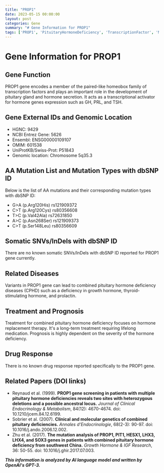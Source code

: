 ```yaml
---
title: "PROP1"
date: 2023-05-15 00:00:00
layout: post
categories: Gene
summary: "# Gene Information for PROP1"
tags: ['PROP1', 'PituitaryHormoneDeficiency', 'TranscriptionFactor', 'Mutation', 'HormoneReplacementTherapy', 'GeneticTesting', 'Endocrinology', 'HormoneDeficiency']
---
```


# Gene Information for PROP1

## Gene Function
PROP1 gene encodes a member of the paired-like homeobox family of transcription factors and plays an important role in the development of pituitary gland and hormone secretion. It acts as a transcriptional activator for hormone genes expression such as GH, PRL, and TSH.

## Gene External IDs and Genomic Location
- HGNC: 9429
- NCBI Entrez Gene: 5626
- Ensembl: ENSG00000109107
- OMIM: 601538
- UniProtKB/Swiss-Prot: P51843
- Genomic location: Chromosome 5q35.3

## AA Mutation List and Mutation Types with dbSNP ID
Below is the list of AA mutations and their corresponding mutation types with dbSNP ID:
- G>A (p.Arg120His) rs121909372
- C>T (p.Arg120Cys) rs80356608
- T>C (p.Val42Ala) rs72631850
- A>C (p.Asn268Ser) rs121909373
- C>T (p.Ser148Leu) rs80356609

## Somatic SNVs/InDels with dbSNP ID
There are no known somatic SNVs/InDels with dbSNP ID reported for PROP1 gene currently.

## Related Diseases
Variants in PROP1 gene can lead to combined pituitary hormone deficiency diseases (CPHD) such as a deficiency in growth hormone, thyroid-stimulating hormone, and prolactin.

## Treatment and Prognosis
Treatment for combined pituitary hormone deficiency focuses on hormone replacement therapy. It's a long-term treatment requiring lifelong medication. Prognosis is highly dependent on the severity of the hormone deficiency.

## Drug Response
There is no known drug response reported specifically to the PROP1 gene.

## Related Papers (DOI links)

- Reynaud et al. (1999). **PROP1 gene screening in patients with multiple pituitary hormone deficiencies reveals two sites with heterozygous deletions and a possible ancestral locus.** *Journal of Clinical Endocrinology & Metabolism*, 84(12): 4670-4674. doi: 10.1210/jcem.84.12.6199.
- Sobrier et al. (2007). **Clinical and molecular genetics of combined pituitary deficiencies.** *Annales d'Endocrinologie*, 68(2-3): 90-97. doi: 10.1016/j.ando.2006.12.002.
- Zhu et al. (2017). **The mutation analysis of PROP1, PIT1, HESX1, LHX3, LHX4, and SOX3 genes in patients with combined pituitary hormone deficiency from southwest China.** *Growth Hormone & IGF Research*, 36: 50-55. doi: 10.1016/j.ghir.2017.07.003.

**_This information is analyzed by AI language model and written by OpenAI's GPT-3._**